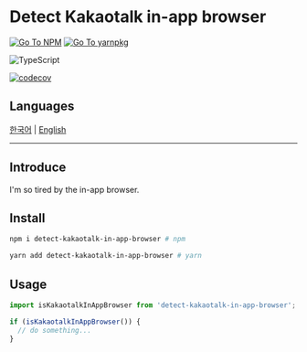 # Detect Kakaotalk in-app browser

[![Go To NPM](https://img.shields.io/badge/npm-CB3837?style=for-the-badge&logo=npm&logoColor=white)](https://www.npmjs.com/package/detect-kakaotalk-in-app-browser)
[![Go To yarnpkg](https://img.shields.io/badge/Yarn-2C8EBB?style=for-the-badge&logo=yarn&logoColor=white)](https://yarnpkg.com/package/detect-kakaotalk-in-app-browser)

![TypeScript](https://img.shields.io/badge/TypeScript-007ACC?style=for-the-badge&logo=typescript&logoColor=white)

[![codecov](https://codecov.io/gh/juunini/detect-kakaotalk-in-app-browser-/branch/main/graph/badge.svg?token=A29MTWGGAX)](https://codecov.io/gh/juunini/detect-kakaotalk-in-app-browser-)

## Languages

[한국어](https://juunini.github.io/detect-kakaotalk-in-app-browser/?path=/story/detect-kakaotalk-in-app-browser-%ED%95%9C%EA%B5%AD%EC%96%B4--page) | [English](https://juunini.github.io/detect-kakaotalk-in-app-browser/?path=/story/detect-kakaotalk-in-app-browser-english--page)

---

## Introduce

I'm so tired by the in-app browser.

## Install

```bash
npm i detect-kakaotalk-in-app-browser # npm

yarn add detect-kakaotalk-in-app-browser # yarn
```

## Usage

```ts
import isKakaotalkInAppBrowser from 'detect-kakaotalk-in-app-browser';

if (isKakaotalkInAppBrowser()) {
  // do something...
}
```
